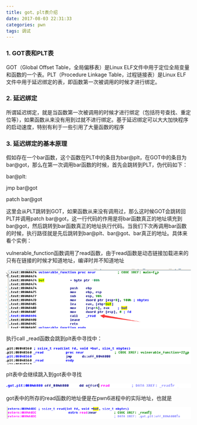 ```yaml
---
title: got、plt表介绍
date: 2017-08-03 22:31:33
categories: pwn
tags: 调试
---
```


### 1. GOT表和PLT表

GOT（Global Offset Table，全局偏移表）是Linux ELF文件中用于定位全局变量和函数的一个表。PLT（Procedure Linkage Table，过程链接表）是Linux ELF文件中用于延迟绑定的表，即函数第一次被调用的时候才进行绑定。

### 2. 延迟绑定

所谓延迟绑定，就是当函数第一次被调用的时候才进行绑定（包括符号查找、重定位等），如果函数从来没有用到过就不进行绑定。基于延迟绑定可以大大加快程序的启动速度，特别有利于一些引用了大量函数的程序

### 3. 延迟绑定的基本原理

假如存在一个bar函数，这个函数在PLT中的条目为bar@plt，在GOT中的条目为bar@got，那么在第一次调用bar函数的时候，首先会跳转到PLT，伪代码如下：

bar@plt:

jmp bar@got

patch bar@got

这里会从PLT跳转到GOT，如果函数从来没有调用过，那么这时候GOT会跳转回PLT并调用patch bar@got，这一行代码的作用是将bar函数真正的地址填充到bar@got，然后跳转到bar函数真正的地址执行代码。当我们下次再调用bar函数的时候，执行路径就是先后跳转到bar@plt、bar@got、bar真正的地址。具体来看个实例：

vulnerable_function函数调用了read函数，由于read函数是动态链接加载进来的只有在链接的时候才知道地址，编译时并不知道地址

![1](/images/2017-08-03/1.png)

执行call _read函数会跳到plt表中寻找中：

![2](/images/2017-08-03/2.png)

plt表中会继续跳入到got表中寻找

![3](/images/2017-08-03/3.png)

got表中的所存的read函数的地址便是在pwn6进程中的实际地址，也就是

![4](/images/2017-08-03/4.png)



